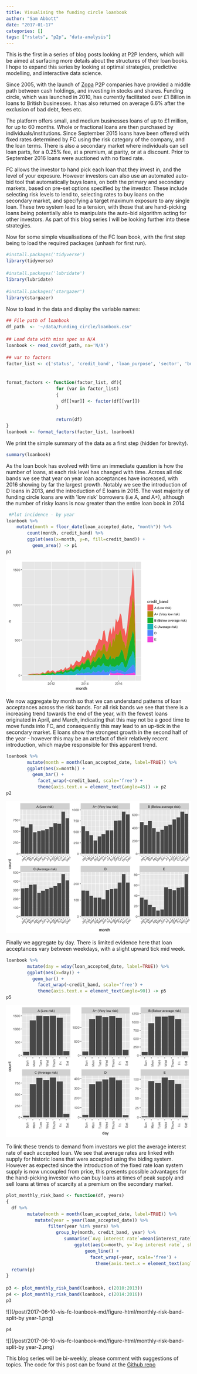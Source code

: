 ```yaml
---
title: Visualising the funding circle loanbook
author: "Sam Abbott"
date: "2017-01-17"
categories: []
tags: ["rstats", "p2p", "data-analysis"]
---
```


This is the first in a series of blog posts looking at P2P lenders, which will be aimed at surfacing more details about the structures of their loan books. I hope to expand this series by looking at optimal strategies, predictive modelling, and interactive data science.

Since 2005, with the launch of [Zopa](www.zopa.co.uk) P2P companies have provided a middle path between cash holdings, and investing in stocks and shares. Funding circle, which was launched in 2010, has currently facilitated over £1 Billion in loans to British businesses. It has also returned on average 6.6% after the exclusion of bad debt, fees etc.

The platform offers small, and medium businesses loans of up to £1 million, for up to 60 months. Whole or fractional loans are then purchased by individuals/institutions. Since September 2015 loans have been offered with fixed rates determined by FC using the risk category of the company, and the loan terms. There is also a secondary market where individuals can sell loan parts, for a 0.25% fee, at a premium, at parity, or at a discount. Prior to September 2016 loans were auctioned with no fixed rate. 

FC allows the investor to hand pick each loan that they invest in, and the level of your exposure. However investors can also use an automated auto-bid tool that automatically buys loans, on both the primary and secondary markets, based on pre-set options specified by the investor. These include selecting risk levels to lend to, selecting rates to buy loans on the secondary market, and specifying a target maximum exposure to any single loan. These two system lead to a tension, with those that are hand-picking loans being potentially able to manipulate the auto-bid algorithm acting for other investors. As part of this blog series I will be looking further into these strategies. 

Now for some simple visualisations of the FC loan book, with the first step being to load the required packages (unhash for first run). 


```r
#install.packages('tidyverse')
library(tidyverse)

#install.packages('lubridate')
library(lubridate)

#install.packages('stargazer')
library(stargazer)
```

Now to load in the data and display the variable names:


```r
## File path of loanbook 
df_path  <- '~/data/Funding_circle/loanbook.csv'

## Load data with miss spec as N/A
loanbook <- read_csv(df_path, na='N/A')

## var to factors
factor_list <- c('status', 'credit_band', 'loan_purpose', 'sector', 'business_type_name', 'region_name', 'whole_loan', 'repayment_type', 'security_taken')
                 
                 
format_factors <- function(factor_list, df){
                   for (var in factor_list)
                   {
                     df[[var]] <- factor(df[[var]])
                   }
                   
                   return(df)
}
loanbook <- format_factors(factor_list, loanbook)
```

We print the simple summary of the data as a first step (hidden for brevity). 

```r
summary(loanbook)
```
As the loan book has evolved with time an immediate question is how the number of loans, at each risk level has changed with time. Across all risk bands we see that year on year loan acceptances have increased, with 2016 showing by far the largest growth. Notably we see the introduction of D loans in 2013, and the introduction of E loans in 2015. The vast majority of funding circle loans are with 'low risk' borrowers (i.e A, and A+), although the number of risky loans is now greater than the entire loan book in 2014
 

```r
 #Plot incidence - by year
loanbook %>% 
    mutate(month = floor_date(loan_accepted_date, "month")) %>%
        count(month, credit_band) %>% 
        ggplot(aes(x=month, y=n, fill=credit_band)) + 
          geom_area() -> p1
p1
```

![](/post/2017-06-10-vis-fc-loanbook-md/figure-html/offer-year-1.png)<!-- -->

We now aggregate by month so that we can understand patterns of loan acceptances across the risk bands. For all risk bands we see that there is a increasing trend towards the end of the year, with the fewest loans originated in April, and March, indicating that this may not be a good time to move funds into FC, and consequently this may lead to an up-tick in the secondary market. E loans show the strongest growth in the second half of the year - however this may be an artefact of their relatively recent introduction, which maybe responsible for this apparent trend. 


```r
loanbook %>%
        mutate(month = month(loan_accepted_date, label=TRUE)) %>%
        ggplot(aes(x=month)) + 
          geom_bar() + 
            facet_wrap(~credit_band, scale='free') + 
            theme(axis.text.x = element_text(angle=45)) -> p2
p2
```

![](/post/2017-06-10-vis-fc-loanbook-md/figure-html/monthly-risk-band-1.png)<!-- -->


Finally we aggregate by day. There is limited evidence here that loan acceptances vary between weekdays, with a slight upward tick mid week.


```r
loanbook %>%
        mutate(day = wday(loan_accepted_date, label=TRUE)) %>%
        ggplot(aes(x=day)) + 
          geom_bar() + 
            facet_wrap(~credit_band, scale='free') + 
            theme(axis.text.x = element_text(angle=90)) -> p5
p5
```

![](/post/2017-06-10-vis-fc-loanbook-md/figure-html/daly-risk-band-1.png)<!-- -->

To link these trends to demand from investors we plot the average interest rate of each accepted loan. We see that average rates are linked with supply for historic loans that were accepted using the biding system. However as expected since the introduction of the fixed rate loan system supply is now uncoupled from price, this presents possible advantages for the hand-picking investor who can buy loans at times of peak supply and sell loans at times of scarcity at a premium on the secondary market.


```r
plot_monthly_risk_band <- function(df, years)
{
  df %>%
        mutate(month = month(loan_accepted_date, label=TRUE)) %>%
           mutate(year = year(loan_accepted_date)) %>% 
                filter(year %in% years) %>% 
                   group_by(month, credit_band, year) %>% 
                      summarise(`Avg interest rate`=mean(interest_rate)) %>% 
                          ggplot(aes(x=month, y=`Avg interest rate`, shape=credit_band, color=credit_band, fill=credit_band, group=credit_band))  +
                              geom_line() +
                                facet_wrap(~year, scale='free') +
                                  theme(axis.text.x = element_text(angle=45)) -> p
  return(p)
}

p3 <- plot_monthly_risk_band(loanbook, c(2010:2013))
p4 <- plot_monthly_risk_band(loanbook, c(2014:2016))
p3
```

![](/post/2017-06-10-vis-fc-loanbook-md/figure-html/monthly-risk-band-split-by year-1.png)<!-- -->

```r
p4
```

![](/post/2017-06-10-vis-fc-loanbook-md/figure-html/monthly-risk-band-split-by year-2.png)<!-- -->


This blog series will be bi-weekly, please comment with suggestions of topics. The code for this post can be found at the [Github repo](https://github.com/clapping-bunny/funding_circle)
